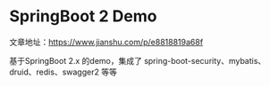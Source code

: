 # SpringBoot 2 Demo

文章地址：https://www.jianshu.com/p/e8818819a68f

基于SpringBoot 2.x 的demo，集成了 spring-boot-security、mybatis、druid、redis、swagger2 等等